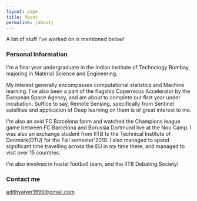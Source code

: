 ```yaml
---
layout: page
title: About
permalink: /about/
---
```


A list of stuff I've worked on is mentioned below!

### Personal Information

I'm a final year undergraduate in the Indian Institute of Technology Bombay, majoring in Material Science and Engineering. 

My interest generally encompasses computational statistics and Machine learning. I've also been a part of the flagship Copernicus Accelerator by the European Space Agency, and am about to complete our first year under incubation. Suffice to say, Remote Sensing, specifically from Sentinel satellites and application of Deep learning on them is of great interest to me. 

I'm also an avid FC Barcelona fanm and watched the Champions league game between FC Barcelona and Borussia Dortmund live at the Nou Camp. I was also an exchange student from IITB to the Technical Institute of Denmark(DTU) for the Fall semester'2019. I also managed to spend significant time travelling across the EU in my time there, and managed to visit over 15 countries.

I'm also involved in hostel football team, and the IITB Debating Society!


### Contact me

[adithyaiyer1999@gmail.com](mailto:email@domain.com)